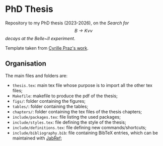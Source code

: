 # PhD Thesis

Repository to my PhD thesis (2023-2026), on the *Search for $$B \to K \nu \nu$$ decays at the Belle~II experiment*.

Template taken from [Cyrille Praz's work](https://github.com/cyrraz/thesis-template).

## Organisation

The main files and folders are:
* `thesis.tex`: main tex file whose purpose is to import all the other tex files;
* `Makefile`: makefile to produce the pdf of the thesis;
* `figs/`: folder containing the figures;
* `tables/`: folder containing the tables;
* `chapters/`: folder containing the tex files of the thesis chapters;
* `include/packages.tex`: file listing the used packages;
* `include/styles.tex`: file defining the style of the thesis;
* `include/definitions.tex`: file defining new commands/shortcuts;
* `include/bibliography.bib`: file containing BibTeX entries, which can be maintained with [JabRef](https://www.jabref.org/);
